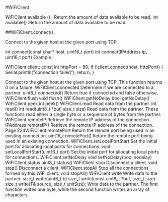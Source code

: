 #WiFiClient

WiFiClient.available () : Return the amount of data available to be read.
int available() :Return the amount of data available to be read.

##WiFiClient.connect()

Connect to the given host at the given port using TCP.

int connect(const char* host, uint16_t port)
int connect(IPAddress ip, uint16_t port)
Example :
>
WiFiClient client;
  const int httpPort = 80;
  if (!client.connect(host, httpPort)) {
    Serial.println("connection failed");
    return;
  }
>
Connect to the given host at the given port using TCP. This function returns 0 on a failure.
WiFiClient.connected
Determine if we are connected to a partner.
uint8_t connected()
Return true if connected and false otherwise.
WiFiClient.flush
void flush()
WiFiClient.getNoDelay
bool getNoDelay()
WiFiClient.peek
int peek()
WiFiClient.read
Read data from the partner.
int read()
int read(uint8_t *buf, size_t size)
Read data from the partner. These functions read either a single byte or a sequence of bytes from
the partner.
WiFiClient.remoteIP
Retrieve the remote IP address of the connection.
IPAddress remoteIP()
Retrieve the remote IP address of the connection.
Page 224WiFiClient.remotePort
Return the remote port being used in an existing connection.
uint16_t remotePort()
Return the remote port being used in an existing connection.
WiFiClient.setLocalPortStart
Set the initial port for allocating local ports for connections.
void setLocalPortStart(uint16_t port)
Set the initial port for allocating local ports for connections.
WiFiClient.setNoDelay
void setNoDelay(bool nodelay)
WiFiClient.status
uint8_t status()
WiFiClient.stop
Disconnect a client.
void stop()
Disconnect a client.
WiFiClient.stopAll
Stop all the connections formed by this WiFi client.
void stopAll()
WiFiClient.write
Write data to the partner.
size_t write(uint8_t b)
size_t write(const uint8_t *buf, size_t size)
size_t write(T& source, size_t unitSize);
Write data to the partner. The first function writes one byte, while the second function writes an
array of characters.
